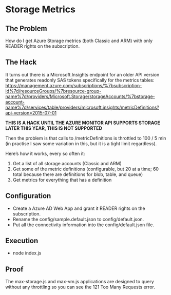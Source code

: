 # Storage Metrics

## The Problem
How do I get Azure Storage metrics (both Classic and ARM) with only READER rights on the subscription.

## The Hack
It turns out there is a Microsoft.Insights endpoint for an older API version that generates readonly SAS tokens specifically for the metrics tables:
https://management.azure.com/subscriptions/%7bsubscription-id%7d/resourceGroups/%7bresource-group-name%7d/providers/Microsoft.Storage/storageAccounts/%7bstorage-account-name%7d/services/table/providers/microsoft.insights/metricDefinitions?api-version=2015-07-01

**THIS IS A HACK UNTIL THE AZURE MONITOR API SUPPORTS STORAGE LATER THIS YEAR, THIS IS NOT SUPPORTED**

Then the problem is that calls to /metricDefinitions is throttled to 100 / 5 min (in practise I saw some variation in this, but it is a tight limit regardless).

Here’s how it works, every so often it:

1. Get a list of all storage accounts (Classic and ARM)
2. Get some of the metric definitions (configurable, but 20 at a time; 60 total because there are definitions for blob, table, and queue)
3. Get metrics for everything that has a definition

## Configuration

* Create a Azure AD Web App and grant it READER rights on the subscription.
* Rename the config/sample.default.json to config/default.json.
* Put all the connectivity information into the config/default.json file.

## Execution

* node index.js

## Proof

The max-storage.js and max-vm.js applications are designed to query without any throttling so you can see the 121 Too Many Requests error.

